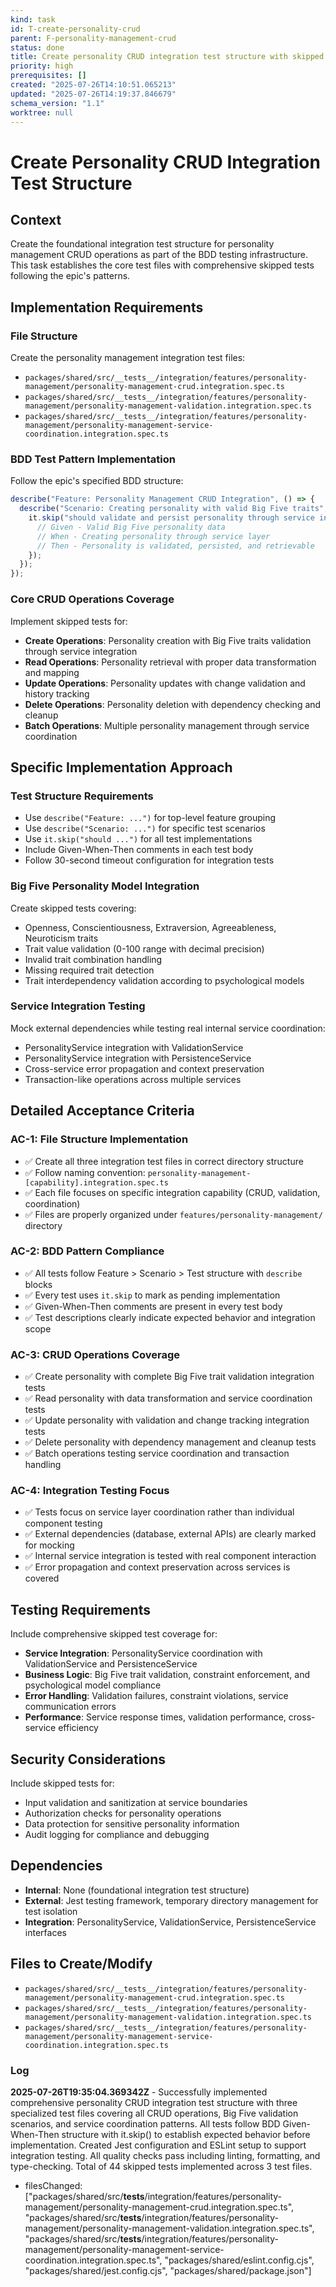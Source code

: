 ```yaml
---
kind: task
id: T-create-personality-crud
parent: F-personality-management-crud
status: done
title: Create personality CRUD integration test structure with skipped tests
priority: high
prerequisites: []
created: "2025-07-26T14:10:51.065213"
updated: "2025-07-26T14:19:37.846679"
schema_version: "1.1"
worktree: null
---
```


# Create Personality CRUD Integration Test Structure

## Context

Create the foundational integration test structure for personality management CRUD operations as part of the BDD testing infrastructure. This task establishes the core test files with comprehensive skipped tests following the epic's patterns.

## Implementation Requirements

### File Structure

Create the personality management integration test files:

- `packages/shared/src/__tests__/integration/features/personality-management/personality-management-crud.integration.spec.ts`
- `packages/shared/src/__tests__/integration/features/personality-management/personality-management-validation.integration.spec.ts`
- `packages/shared/src/__tests__/integration/features/personality-management/personality-management-service-coordination.integration.spec.ts`

### BDD Test Pattern Implementation

Follow the epic's specified BDD structure:

```typescript
describe("Feature: Personality Management CRUD Integration", () => {
  describe("Scenario: Creating personality with valid Big Five traits", () => {
    it.skip("should validate and persist personality through service integration", async () => {
      // Given - Valid Big Five personality data
      // When - Creating personality through service layer
      // Then - Personality is validated, persisted, and retrievable
    });
  });
});
```

### Core CRUD Operations Coverage

Implement skipped tests for:

- **Create Operations**: Personality creation with Big Five traits validation through service integration
- **Read Operations**: Personality retrieval with proper data transformation and mapping
- **Update Operations**: Personality updates with change validation and history tracking
- **Delete Operations**: Personality deletion with dependency checking and cleanup
- **Batch Operations**: Multiple personality management through service coordination

## Specific Implementation Approach

### Test Structure Requirements

- Use `describe("Feature: ...")` for top-level feature grouping
- Use `describe("Scenario: ...")` for specific test scenarios
- Use `it.skip("should ...")` for all test implementations
- Include Given-When-Then comments in each test body
- Follow 30-second timeout configuration for integration tests

### Big Five Personality Model Integration

Create skipped tests covering:

- Openness, Conscientiousness, Extraversion, Agreeableness, Neuroticism traits
- Trait value validation (0-100 range with decimal precision)
- Invalid trait combination handling
- Missing required trait detection
- Trait interdependency validation according to psychological models

### Service Integration Testing

Mock external dependencies while testing real internal service coordination:

- PersonalityService integration with ValidationService
- PersonalityService integration with PersistenceService
- Cross-service error propagation and context preservation
- Transaction-like operations across multiple services

## Detailed Acceptance Criteria

### AC-1: File Structure Implementation

- ✅ Create all three integration test files in correct directory structure
- ✅ Follow naming convention: `personality-management-[capability].integration.spec.ts`
- ✅ Each file focuses on specific integration capability (CRUD, validation, coordination)
- ✅ Files are properly organized under `features/personality-management/` directory

### AC-2: BDD Pattern Compliance

- ✅ All tests follow Feature > Scenario > Test structure with `describe` blocks
- ✅ Every test uses `it.skip` to mark as pending implementation
- ✅ Given-When-Then comments are present in every test body
- ✅ Test descriptions clearly indicate expected behavior and integration scope

### AC-3: CRUD Operations Coverage

- ✅ Create personality with complete Big Five trait validation integration tests
- ✅ Read personality with data transformation and service coordination tests
- ✅ Update personality with validation and change tracking integration tests
- ✅ Delete personality with dependency management and cleanup tests
- ✅ Batch operations testing service coordination and transaction handling

### AC-4: Integration Testing Focus

- ✅ Tests focus on service layer coordination rather than individual component testing
- ✅ External dependencies (database, external APIs) are clearly marked for mocking
- ✅ Internal service integration is tested with real component interaction
- ✅ Error propagation and context preservation across services is covered

## Testing Requirements

Include comprehensive skipped test coverage for:

- **Service Integration**: PersonalityService coordination with ValidationService and PersistenceService
- **Business Logic**: Big Five trait validation, constraint enforcement, and psychological model compliance
- **Error Handling**: Validation failures, constraint violations, service communication errors
- **Performance**: Service response times, validation performance, cross-service efficiency

## Security Considerations

Include skipped tests for:

- Input validation and sanitization at service boundaries
- Authorization checks for personality operations
- Data protection for sensitive personality information
- Audit logging for compliance and debugging

## Dependencies

- **Internal**: None (foundational integration test structure)
- **External**: Jest testing framework, temporary directory management for test isolation
- **Integration**: PersonalityService, ValidationService, PersistenceService interfaces

## Files to Create/Modify

- `packages/shared/src/__tests__/integration/features/personality-management/personality-management-crud.integration.spec.ts`
- `packages/shared/src/__tests__/integration/features/personality-management/personality-management-validation.integration.spec.ts`
- `packages/shared/src/__tests__/integration/features/personality-management/personality-management-service-coordination.integration.spec.ts`

### Log

**2025-07-26T19:35:04.369342Z** - Successfully implemented comprehensive personality CRUD integration test structure with three specialized test files covering all CRUD operations, Big Five validation scenarios, and service coordination patterns. All tests follow BDD Given-When-Then structure with it.skip() to establish expected behavior before implementation. Created Jest configuration and ESLint setup to support integration testing. All quality checks pass including linting, formatting, and type-checking. Total of 44 skipped tests implemented across 3 test files.

- filesChanged: ["packages/shared/src/__tests__/integration/features/personality-management/personality-management-crud.integration.spec.ts", "packages/shared/src/__tests__/integration/features/personality-management/personality-management-validation.integration.spec.ts", "packages/shared/src/__tests__/integration/features/personality-management/personality-management-service-coordination.integration.spec.ts", "packages/shared/eslint.config.cjs", "packages/shared/jest.config.cjs", "packages/shared/package.json"]
